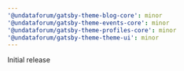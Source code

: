 ```yaml
---
'@undataforum/gatsby-theme-blog-core': minor
'@undataforum/gatsby-theme-events-core': minor
'@undataforum/gatsby-theme-profiles-core': minor
'@undataforum/gatsby-theme-theme-ui': minor
---
```


Initial release
